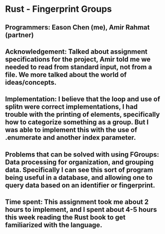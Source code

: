 # Rust - Fingerprint Groups

## Programmers: Eason Chen (me), Amir Rahmat (partner)

## Acknowledgement: Talked about assignment specifications for the project, Amir told me we needed to read from standard input, not from a file. We more talked about the world of ideas/concepts.

## Implementation: I believe that the loop and use of splitn were correct implementations, I had trouble with the printing of elements, specifically how to categorize something as a group. But I was able to implement this with the use of .enumerate and another index parameter.

## Problems that can be solved with using FGroups: Data processing for organization, and grouping data. Specifically I can see this sort of program being useful in a database, and allowing one to query data based on an identifier or fingerprint.

## Time spent: This assignment took me about 2 hours to implement, and I spent about 4-5 hours this week reading the Rust book to get familiarized with the language.
